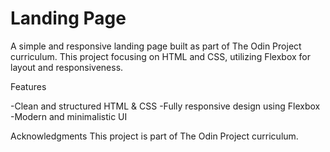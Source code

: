 # Landing Page

A simple and responsive landing page built as part of The Odin Project curriculum. 
This project focusing on HTML and CSS, utilizing Flexbox for layout and responsiveness.

Features

-Clean and structured HTML & CSS
-Fully responsive design using Flexbox
-Modern and minimalistic UI


Acknowledgments
This project is part of The Odin Project curriculum.